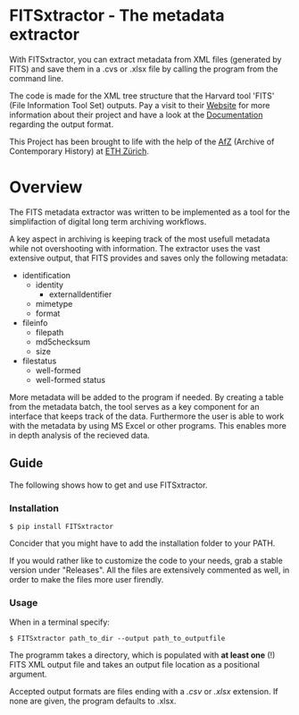 # FITSxtractor - The metadata extractor

With FITSxtractor, you can extract metadata from XML files (generated by FITS) and save them in a .cvs or .xlsx file by calling the program from the command line.


The code is made for the XML tree structure that the Harvard tool 'FITS' (File Information Tool Set) outputs. Pay a visit to their [Website](https://projects.iq.harvard.edu/fits/home) for more information about their project and have a look at the [Documentation](https://projects.iq.harvard.edu/fits/standard-metadata-schemas) regarding the output format.

This Project has been brought to life with the help of the [AfZ](https://www.afz.ethz.ch/) (Archive of Contemporary History) at [ETH Zürich](https://ethz.ch/en.html).

# Overview

The FITS metadata extractor was written to be implemented as a tool for the simplifaction of digital long term archiving workflows.

A key aspect in archiving is keeping track of the most usefull metadata while not overshooting with information. The extractor uses the vast extensive output, that FITS provides and saves only the following metadata:
- identification
    - identity
        - externalIdentifier
    - mimetype
    - format
- fileinfo
    - filepath
    - md5checksum
    - size
- filestatus
    - well-formed
    - well-formed status

More metadata will be added to the program if needed.
By creating a table from the metadata batch, the tool serves as a key component for an interface that keeps track of the data. Furthermore the user is able to work with the metadata by using MS Excel or other programs. This enables more in depth analysis of the recieved data.

## Guide

The following shows how to get and use FITSxtractor.

### Installation

    $ pip install FITSxtractor

Concider that you might have to add the installation folder to your PATH.

If you would rather like to customize the code to your needs, grab a stable version under "Releases". All the files are extensively commented as well, in order to make the files more user firendly.

### Usage

When in a terminal specify:

    $ FITSxtractor path_to_dir --output path_to_outputfile

The programm takes a directory, which is populated with **at least one** (!) FITS XML output file and takes an output file location  as a positional argument.

Accepted output formats are files ending with a *.csv* or *.xlsx* extension. If none are given, the program defaults to .xlsx. 